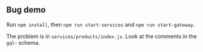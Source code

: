 ## Bug demo

Run `npm install`, then `npm run start-services` and `npm run start-gateway`.

The problem is in `services/products/index.js`. Look at the comments in the `gql`- schema.
